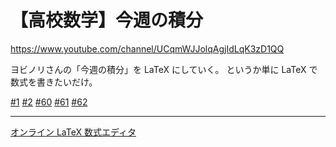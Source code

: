 # 【高校数学】今週の積分

https://www.youtube.com/channel/UCqmWJJolqAgjIdLqK3zD1QQ

ヨビノリさんの「今週の積分」を LaTeX にしていく。
というか単に LaTeX で数式を書きたいだけ。


[#1](1.md) [#2](2.md) [#60](60.md) [#61](61.md) [#62](62.md)

----

[オンライン LaTeX 数式エディタ](https://www.codecogs.com/latex/eqneditor.php)
